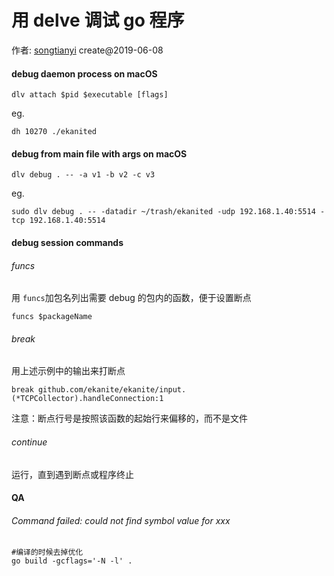 # 用 delve 调试 go 程序

作者: [songtianyi](http://songtianyi.info) create@2019-06-08

#### debug daemon process on macOS

```
dlv attach $pid $executable [flags]
```

eg.

```
dh 10270 ./ekanited
```

#### debug from main file with args on macOS

```
dlv debug . -- -a v1 -b v2 -c v3
```

eg.

```
sudo dlv debug . -- -datadir ~/trash/ekanited -udp 192.168.1.40:5514 -tcp 192.168.1.40:5514
```



#### debug session commands

###### funcs

用 `funcs`加包名列出需要 debug 的包内的函数，便于设置断点

```
funcs $packageName
```

###### break

用上述示例中的输出来打断点

```
break github.com/ekanite/ekanite/input.(*TCPCollector).handleConnection:1
```

注意：断点行号是按照该函数的起始行来偏移的，而不是文件

###### continue

运行，直到遇到断点或程序终止



#### QA

###### Command failed: could not find symbol value for xxx

```
#编译的时候去掉优化
go build -gcflags='-N -l' .
```

